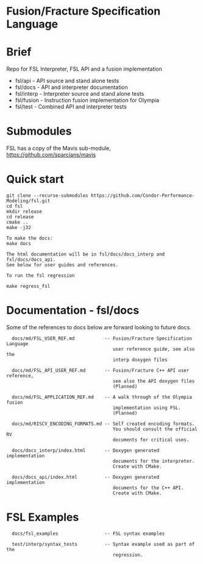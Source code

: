 # Fusion/Fracture Specification Language

# Brief
Repo for FSL Interpreter, FSL API and a fusion implementation

- fsl/api    - API source and stand alone tests
- fsl/docs   - API and interpreter documentation
- fsl/interp - Interpreter source and stand alone tests
- fsl/fusion - Instruction fusion implementation for Olympia
- fsl/test   - Combined API and interpreter tests 

# Submodules

FSL has a copy of the Mavis sub-module,  https://github.com/sparcians/mavis
 
# Quick start

```
git clone --recurse-submodules https://github.com/Condor-Performance-Modeling/fsl.git
cd fsl
mkdir release
cd release
cmake ..
make -j32

To make the docs:
make docs

The html documentation will be in fsl/docs/docs_interp and fsl/docs/docs_api.
See below for user guides and references.

To run the fsl regression

make regress_fsl

```

# Documentation - fsl/docs

Some of the references to docs below are forward looking to future docs. 

```
  docs/md/FSL_USER_REF.md           -- Fusion/Fracture Specification Language
                                       user reference guide, see also the
                                       interp doxygen files

  docs/md/FSL_API_USER_REF.md       -- Fusion/Fracture C++ API user reference,
                                       see also the API doxygen files
                                       (Planned)

  docs/md/FSL_APPLICATION_REF.md    -- A walk through of the Olympia fusion
                                       implementation using FSL.
                                       (Planned)

  docs/md/RISCV_ENCODING_FORMATS.md -- Self created encoding formats.
                                       You should consult the official RV
                                       documents for critical uses.

  docs/docs_interp/index.html       -- Doxygen generated implementation
                                       documents for the interpreter.
                                       Create with CMake.

  docs/docs_api/index.html          -- Doxygen generated implementation
                                       documents for the C++ API.
                                       Create with CMake.
```

# FSL Examples

```
  docs/fsl_examples                 -- FSL syntax examples

  test/interp/syntax_tests          -- Syntax example used as part of the
                                       regression.
```

